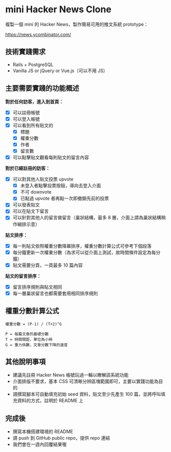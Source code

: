 # mini Hacker News Clone

複製一個 mini 的 Hacker News，製作簡易可用的推文系統 prototype：

https://news.ycombinator.com/

## 技術實踐需求

- Rails + PostgreSQL
- Vanilla JS or jQuery or Vue.js（可以不用 JS）

## 主要需要實踐的功能概述

**對於任何訪客，進入到首頁：**

- [x] 可以註冊帳號
- [x] 可以登入帳號
- [x] 可以看到所有貼文的
  - [x] 標題
  - [x] 權重分數
  - [x] 作者
  - [x] 留言數
- [x] 可以點擊貼文觀看每則貼文的留言內容

**對於已經註冊的訪客：**

- [x] 可以對其他人貼文投票 upvote
  - [x] 未登入者點擊投票按鈕，導向去登入介面
  - [x] 不可 downvote
  - [x] 已點過 upvote 者再點一次即撤銷先前的投票
- [x] 可以發表貼文
- [x] 可以在貼文下留言
- [x] 可以針對其他人的留言做留言（巢狀結構，最多 8 層，介面上請為巢狀結構稍作縮排示意）

**貼文排序：**

- [x] 每一則貼文依照權重分數降冪排序，權重分數計算公式可參考下個段落
- [x] 每分鐘更新一次權重分數（為求可以從介面上測試，故時間條件設定為每分鐘）
- [x] 貼文需要分頁，一頁最多 10 篇內容

**貼文的留言排序：**

- [x] 留言排序規則與貼文相同
- [x] 每一層巢狀留言也都需要套用相同排序規則

## 權重分數計算公式

```
權重分數 = (P-1) / (T+2)^G

P = 每篇文章的基礎分數
T = 時間間距，單位為小時
G = 重力係數，文章分數下降的速度

```

## 其他說明事項

- 建議先註冊 Hacker News 帳號玩過一輪以瞭解該系統功能
- 介面排版不要求，基本 CSS 可清晰分辨區塊範圍即可，主要以實踐功能為目的
- 請撰寫腳本可自動填充初始 seed 資料，貼文至少先產生 100 篇，並將呼叫填充資料的方式，註明於 README 上


## 完成後

- 撰寫本機搭建環境的 README
- 請 push 到 GitHub public repo，提供 repo 連結
- 我們會在一週內回覆結果喔